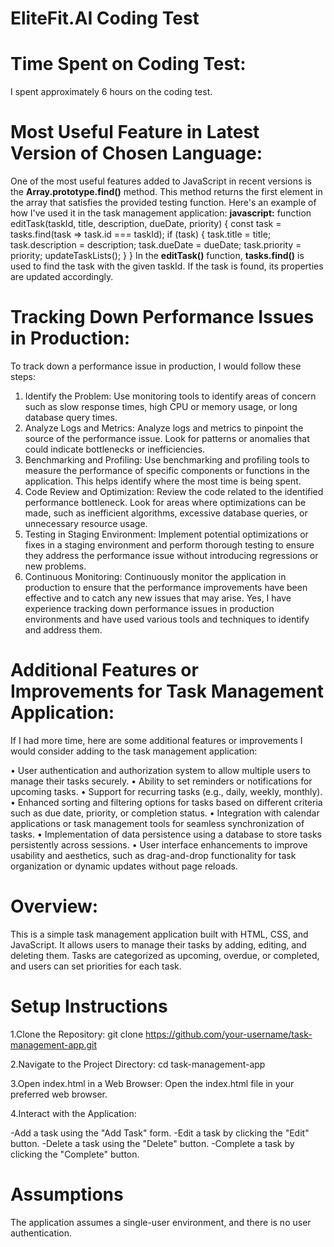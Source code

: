 # EliteFit.AI Coding Test

# Time Spent on Coding Test:
I spent approximately 6 hours on the coding test.

# Most Useful Feature in Latest Version of Chosen Language:
One of the most useful features added to JavaScript in recent versions is the **Array.prototype.find()** method. This method returns the first element in the array that satisfies the provided testing function. Here's an example of how I've used it in the task management application:
**javascript:**
function editTask(taskId, title, description, dueDate, priority) {
    const task = tasks.find(task => task.id === taskId);
    if (task) {
        task.title = title;
        task.description = description;
        task.dueDate = dueDate;
        task.priority = priority;
        updateTaskLists();
    }
}
In the **editTask()** function, **tasks.find()** is used to find the task with the given taskId. If the task is found, its properties are updated accordingly.

# Tracking Down Performance Issues in Production:
To track down a performance issue in production, I would follow these steps:

1.	Identify the Problem: Use monitoring tools to identify areas of concern such as slow response times, high CPU or memory usage, or long database query times.
2.	Analyze Logs and Metrics: Analyze logs and metrics to pinpoint the source of the performance issue. Look for patterns or anomalies that could indicate bottlenecks or inefficiencies.
3.	Benchmarking and Profiling: Use benchmarking and profiling tools to measure the performance of specific components or functions in the application. This helps identify where the most time is being spent.
4.	Code Review and Optimization: Review the code related to the identified performance bottleneck. Look for areas where optimizations can be made, such as inefficient algorithms, excessive database queries, or unnecessary resource usage.
5.	Testing in Staging Environment: Implement potential optimizations or fixes in a staging environment and perform thorough testing to ensure they address the performance issue without introducing regressions or new problems.
6.	Continuous Monitoring: Continuously monitor the application in production to ensure that the performance improvements have been effective and to catch any new issues that may arise.
Yes, I have experience tracking down performance issues in production environments and have used various tools and techniques to identify and address them.

# Additional Features or Improvements for Task Management Application:
If I had more time, here are some additional features or improvements I would consider adding to the task management application:

•	User authentication and authorization system to allow multiple users to manage their tasks securely.
•	Ability to set reminders or notifications for upcoming tasks.
•	Support for recurring tasks (e.g., daily, weekly, monthly).
•	Enhanced sorting and filtering options for tasks based on different criteria such as due date, priority, or completion status.
•	Integration with calendar applications or task management tools for seamless synchronization of tasks.
•	Implementation of data persistence using a database to store tasks persistently across sessions.
•	User interface enhancements to improve usability and aesthetics, such as drag-and-drop functionality for task organization or dynamic updates without page reloads.

# Overview:

This is a simple task management application built with HTML, CSS, and JavaScript. It allows users to manage their tasks by adding, editing, and deleting them. Tasks are categorized as upcoming, overdue, or completed, and users can set priorities for each task.

# Setup Instructions

1.Clone the Repository:
git clone https://github.com/your-username/task-management-app.git

2.Navigate to the Project Directory:
cd task-management-app

3.Open index.html in a Web Browser:
Open the index.html file in your preferred web browser.

4.Interact with the Application:

-Add a task using the "Add Task" form.
-Edit a task by clicking the "Edit" button.
-Delete a task using the "Delete" button.
-Complete a task by clicking the "Complete" button.

# Assumptions
The application assumes a single-user environment, and there is no user authentication.
